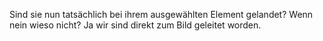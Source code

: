 Sind sie nun tatsächlich bei ihrem ausgewählten Element gelandet? Wenn nein wieso nicht?
Ja wir sind direkt zum Bild geleitet worden.